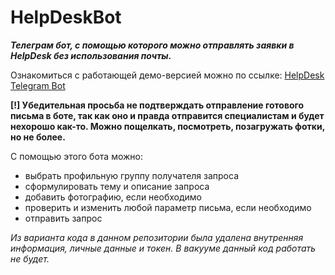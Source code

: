 # HelpDeskBot
<b><i>Телеграм бот, с помощью которого можно отправлять заявки в HelpDesk без использования почты.</i></b>

Ознакомиться с работающей демо-версией можно по ссылке: [HelpDesk Telegram Bot](https://t.me/helpdesk_email_bot)

<b>[!] Убедительная просьба не подтверждать отправление готового письма в боте, так как оно и правда отправится специалистам и будет нехорошо как-то. Можно пощелкать, посмотреть, позагружать фотки, но не более.</b>

С помощью этого бота можно:
- выбрать профильную группу получателя запроса
- сформулировать тему и описание запроса
- добавить фотографию, если необходимо
- проверить и изменить любой параметр письма, если необходимо
- отправить запрос

<i>Из варианта кода в данном репозитории была удалена внутренняя информация, личные данные и токен. В вакууме данный код работать не будет.</i>
